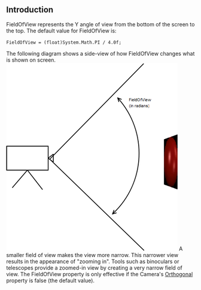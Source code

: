 ## Introduction

FieldOfView represents the Y angle of view from the bottom of the screen to the top. The default value for FieldOfView is:

    FieldOfView = (float)System.Math.PI / 4.0f;

The following diagram shows a side-view of how FieldOfView changes what is shown on screen. ![FieldOfView.png](/media/migrated_media-FieldOfView.png) A smaller field of view makes the view more narrow. This narrower view results in the appearance of "zooming in". Tools such as binoculars or telescopes provide a zoomed-in view by creating a very narrow field of view. The FieldOfView property is only effective if the Camera's [Orthogonal](/frb/docs/index.php?title=FlatRedBall.Camera.Orthogonal "FlatRedBall.Camera.Orthogonal") property is false (the default value).
